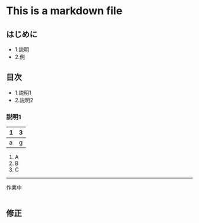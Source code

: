 # This is a markdown file

## はじめに
- 1.説明
- 2.例

## 目次
- 1.説明1
- 2.説明2

### 説明1

| 1 | 3 |
|:-|:-:|
| a | g |

1. A
1. B
1. C

---

作業中

```

```

## 修正

